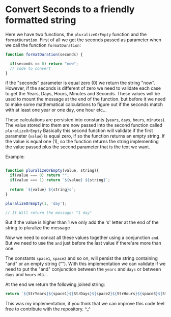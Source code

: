 # Convert Seconds to a friendly formatted string

Here we have two functions, the `pluralizeOrEmpty` function and the `formatDuration`. First of all we get the seconds passed as parameter when we call the function `formatDuration`:

```js
function formatDuration(seconds) {

  if(seconds == 0) return "now";
  // code to convert
}
```

if the "seconds" parameter is equal zero (0) we return the string "now". However, if the seconds is different of zero we need to validate each case to get the Years, Days, Hours, Minutes and Seconds. 
These values will be used to mount the message at the end of the function. but before it we need to make some mathematical calculations to figure out if the seconds match with at least one year or one day, one hour etc...

These calculations are persisted into constants (`years`, `days`, `hours`, `minutes`). The value stored into them are now passed into the second function called `pluralizeOrEmpty`
Basically this second function will validate if the first parameter (`value`) is equal zero, if so the function returns an empty string. If the value is equal one (1), so the function returns the string implementing the value passed plus the second parameter that is the text we want.

Example:

```js

function pluralizeOrEmpty(value, string){
  if(value === 0) return "";
  if(value === 1) return `${value} ${string}`;
  
  return `${value} ${string}s`;
}

pluralizeOrEmpty(1, 'day');

// It Will return the message: "1 day"

```

But if the value is higher than 1 we only add the 's' letter at the end of the string to pluralize the message

Now we need to concat all these values together using a conjunction `and`. But we need to use the `and` just before the last value if there'are more than one.

The constants `space1`, `space2` and so on, will persist the string containing "and" or an empty string ("").
With this implementation we can validate if we need to put the "and" conjunction between the `years` and `days` or between `days` and `hours` etc...

At the end we return the following joined string:

```js
return `${StrYears}${space1}${StrDays}${space2}${StrHours}${space3}${StrMinutes}${space4}${StrSeconds}`;
```

This was my implementation, if you think that we can improve this code feel free to contribute with the repository. ^_^


